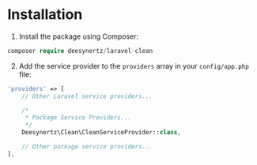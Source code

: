 # Installation

1. Install the package using Composer:

```php
composer require deesynertz/laravel-clean
```

2. Add the service provider to the `providers` array in your `config/app.php` file:

```php
'providers' => [
    // Other Laravel service providers...

    /*
     * Package Service Providers...
     */
    Deesynertz\Clean\CleanServiceProvider::class,

    // Other package service providers...
],
